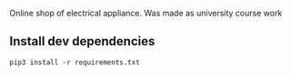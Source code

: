Online shop of electrical appliance. Was made as university course work
## Install dev dependencies
```
pip3 install -r requirements.txt
```
